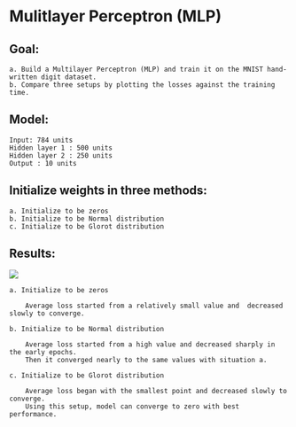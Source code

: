 Mulitlayer Perceptron (MLP)
=====================

Goal: 
-----

    a. Build a Multilayer Perceptron (MLP) and train it on the MNIST hand-written digit dataset.
    b. Compare three setups by plotting the losses against the training time.

Model: 
------

    Input: 784 units
    Hidden layer 1 : 500 units
    Hidden layer 2 : 250 units
    Output : 10 units

Initialize weights in three methods:
------------------------------------

    a. Initialize to be zeros
    b. Initialize to be Normal distribution
    c. Initialize to be Glorot distribution
    

    
Results:
--------

    
![](https://github.com/zhangdiBeijing/LearningRepresentation/blob/master/MLP/images/average-loss-with-3-setups.png)


    a. Initialize to be zeros
    
        Average loss started from a relatively small value and  decreased slowly to converge.

    b. Initialize to be Normal distribution
    
        Average loss started from a high value and decreased sharply in the early epochs.
        Then it converged nearly to the same values with situation a.

    c. Initialize to be Glorot distribution
    
        Average loss began with the smallest point and decreased slowly to converge. 
        Using this setup, model can converge to zero with best performance.






